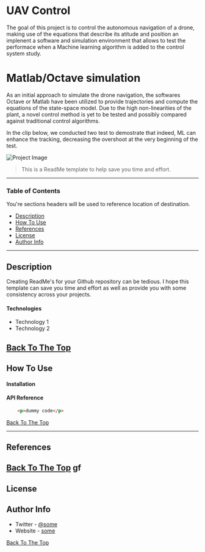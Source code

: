 # UAV Control

The goal of this project is to control the autonomous navigation of a drone, making use of the equations that describe its atitude and position an implenent a software and simulation environment that allows to test the performace when a Machine learning algorithm is added to the control system study.

# Matlab/Octave simulation
As an initial approach to simulate the drone navigation, the softwares Octave or Matlab have been utilized to provide trajectories and compute the equations of the state-space model. Due to the high non-linearities of the plant, a novel control method is yet to be tested and possibly compared against traditional control algorithms.  


In the clip below, we conducted two test to demostrate that indeed, ML can enhance the tracking, decreasing the overshoot at the very beginning of the test.

![Project Image](https://github.com/josetv91/UAV/blob/main/path.png)

> This is a ReadMe template to help save you time and effort.

---
### Table of Contents
You're sections headers will be used to reference location of destination.

- [Description](#description)
- [How To Use](#how-to-use)
- [References](#references)
- [License](#license)
- [Author Info](#author-info)

---

## Description

Creating ReadMe's for your Github repository can be tedious.  I hope this template can save you time and effort as well as provide you with some consistency across your projects.

#### Technologies

- Technology 1
- Technology 2

[Back To The Top](#read-me-template)
---
## How To Use


#### Installation

#### API Reference

```html
    <p>dummy code</p>
```

[Back To The Top](#read-me-template)

---


## References
[Back To The Top](#read-me-template)
gf
---

## License

## Author Info

- Twitter - [@some](https://twitter.com/some)
- Website - [some](https://some.com)

[Back To The Top](#read-me-template)

